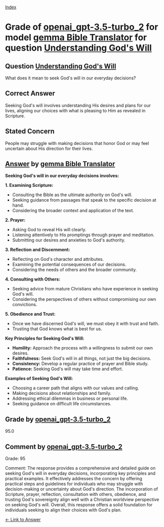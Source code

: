 
[Index](../../../../index.md)
# Grade of [openai_gpt-3.5-turbo_2](../../../grading_models/openai_gpt-3.5-turbo_2.md) for model [gemma Bible Translator](../../../answering_models/gemma_Bible_Translator.md) for question [Understanding God's Will](../../../questions/Understanding_God_s_Will.md)

## Question [Understanding God's Will](../../../questions/Understanding_God_s_Will.md)
What does it mean to seek God's will in our everyday decisions?

## Correct Answer
Seeking God's will involves understanding His desires and plans for our lives, aligning our choices with what is pleasing to Him as revealed in Scripture.

## Stated Concern
People may struggle with making decisions that honor God or may feel uncertain about His direction for their lives.

## [Answer](../Understanding_God_s_Will.md) by [gemma Bible Translator](../../../answering_models/gemma_Bible_Translator.md)
**Seeking God's will in our everyday decisions involves:**

**1. Examining Scripture:**

* Consulting the Bible as the ultimate authority on God's will.
* Seeking guidance from passages that speak to the specific decision at hand.
* Considering the broader context and application of the text.


**2. Prayer:**

* Asking God to reveal His will clearly.
* Listening attentively to His promptings through prayer and meditation.
* Submitting our desires and anxieties to God's authority.


**3. Reflection and Discernment:**

* Reflecting on God's character and attributes.
* Examining the potential consequences of our decisions.
* Considering the needs of others and the broader community.


**4. Consulting with Others:**

* Seeking advice from mature Christians who have experience in seeking God's will.
* Considering the perspectives of others without compromising our own convictions.


**5. Obedience and Trust:**

* Once we have discerned God's will, we must obey it with trust and faith.
* Trusting that God knows what is best for us.


**Key Principles for Seeking God's Will:**

* **Humility:** Approach the process with a willingness to submit our own desires.
* **Faithfulness:** Seek God's will in all things, not just the big decisions.
* **Consistency:** Develop a regular practice of prayer and Bible study.
* **Patience:** Seeking God's will may take time and effort.


**Examples of Seeking God's Will:**

* Choosing a career path that aligns with our values and calling.
* Making decisions about relationships and family.
* Addressing ethical dilemmas in business or personal life.
* Seeking guidance on difficult life circumstances.

## Grade by [openai_gpt-3.5-turbo_2](../../../grading_models/openai_gpt-3.5-turbo_2.md)
95.0

## Comment by [openai_gpt-3.5-turbo_2](../../../grading_models/openai_gpt-3.5-turbo_2.md)
Grade: 95

Comment: The response provides a comprehensive and detailed guide on seeking God's will in everyday decisions, incorporating key principles and practical examples. It effectively addresses the concern by offering practical steps and guidelines for individuals who may struggle with decision-making or uncertainty about God's direction. The incorporation of Scripture, prayer, reflection, consultation with others, obedience, and trusting God's sovereignty align well with a Christian worldview perspective on seeking God's will. Overall, this response offers a solid foundation for individuals seeking to align their choices with God's plan.

[&lt;- Link to Answer](../Understanding_God_s_Will.md)

